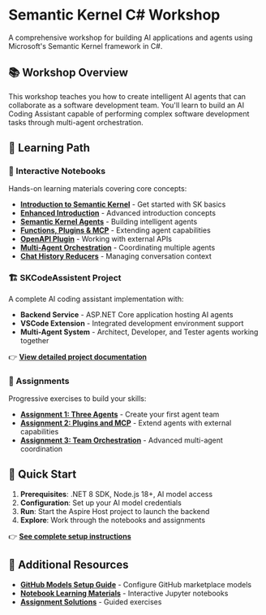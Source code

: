 # Semantic Kernel C# Workshop

A comprehensive workshop for building AI applications and agents using Microsoft's Semantic Kernel framework in C#.

## 📚 Workshop Overview

This workshop teaches you how to create intelligent AI agents that can collaborate as a software development team. You'll learn to build an AI Coding Assistant capable of performing complex software development tasks through multi-agent orchestration.

## 🎯 Learning Path

### 📓 Interactive Notebooks
Hands-on learning materials covering core concepts:

- **[Introduction to Semantic Kernel](notebooks/1-SemanticKernel-Intro.ipynb)** - Get started with SK basics
- **[Enhanced Introduction](notebooks/1-SemanticKernel-Intro-Enhanced.ipynb)** - Advanced introduction concepts
- **[Semantic Kernel Agents](notebooks/2-SemanticKernel-Agents.ipynb)** - Building intelligent agents
- **[Functions, Plugins & MCP](notebooks/3-Functions-Plugins-MCP.ipynb)** - Extending agent capabilities
- **[OpenAPI Plugin](notebooks/3.1-OpenAPIPlugin.ipynb)** - Working with external APIs
- **[Multi-Agent Orchestration](notebooks/4-MultiAgent-Orchestration.ipynb)** - Coordinating multiple agents
- **[Chat History Reducers](notebooks/5-ChatHistoryReducers.ipynb)** - Managing conversation context

### 🏗️ SKCodeAssistent Project
A complete AI coding assistant implementation with:
- **Backend Service** - ASP.NET Core application hosting AI agents
- **VSCode Extension** - Integrated development environment support
- **Multi-Agent System** - Architect, Developer, and Tester agents working together

👉 **[View detailed project documentation](docs/README.md)**

### 📝 Assignments
Progressive exercises to build your skills:

- **[Assignment 1: Three Agents](docs/assignments/Assignment-1-Three-Agents.md)** - Create your first agent team
- **[Assignment 2: Plugins and MCP](docs/assignments/Assignment-2-Plugins-and-MCP.md)** - Extend agents with external capabilities
- **[Assignment 3: Team Orchestration](docs/assignments/Assignment-3-Team-Orchestration.md)** - Advanced multi-agent coordination

## 🚀 Quick Start

1. **Prerequisites**: .NET 8 SDK, Node.js 18+, AI model access
2. **Configuration**: Set up your AI model credentials
3. **Run**: Start the Aspire Host project to launch the backend
4. **Explore**: Work through the notebooks and assignments

👉 **[See complete setup instructions](docs/README.md#-quick-start)**

## 📖 Additional Resources

- **[GitHub Models Setup Guide](docs/Using_GitHub_Models.md)** - Configure GitHub marketplace models
- **[Notebook Learning Materials](notebooks/)** - Interactive Jupyter notebooks
- **[Assignment Solutions](docs/assignments/)** - Guided exercises


